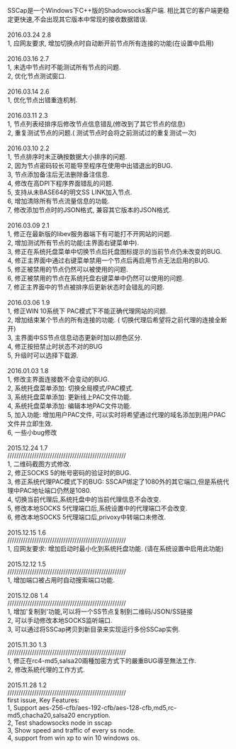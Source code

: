 ﻿<p>
	SSCap是一个Windows下C++版的Shadowsocks客户端. 相比其它的客户端更稳定更快速,不会出现其它版本中常现的接收数据错误.<br />
<br />
2016.03.24 2.8<br />
1, 应网友要求, 增加切换点时自动断开前节点所有连接的功能(在设置中启用)<br />
<br />
2016.03.16 2.7<br />
1, 未选中节点时不能测试所有节点的问题.<br />
2, 优化节点测试窗口.<br />
<br />
2016.03.14 2.6<br />
1, 优化节点出错重连机制.<br />
<br />
2016.03.11 2.3<br />
1, 节点列表经排序后修改节点信息错乱(修改到了其它节点的信息)<br />
2, 重复测试节点的问题.( 测试节点时会将之前测试过的重复测试一次)<br />
<br />
2016.03.10 2.2<br />
1, 节点排序时未正确按数据大小排序的问题.<br />
2, 因为节点密码较长可能导至程序在使用中出错退出的BUG.<br />
3, 节点添加备注后无法删除备注信息.<br />
4, 修改在高DPI下程序界面错乱的问题.<br />
5, 支持从未BASE64的明文SS LINK加入节点.<br />
6, 增加清除所有节点流量信息的功能.<br />
7, 修改添加节点时的JSON格式, 兼容其它版本的JSON格式.<br />
<br />
2016.03.09 2.1<br />
1, 修正在最新版的libev服务器端下有可能打不开网站的问题.<br />
2, 增加测试所有节点的功能(主界面右键菜单中).<br />
3, 修正在系统托盘菜单中切换节点后托盘图标提示的当前节点仍未改变的BUG.<br />
4, 修正主界面中通过右键菜单禁用一个节点后再启用节点无法启用的BUG.<br />
5, 修正被禁用的节点仍然可以被使用的问题.<br />
6, 修正被禁用的节点在系统托盘右键菜单中仍然可以使用的问题.<br />
7, 修正主界面中的节点被排序后更新状态时会错乱的问题.<br />
<br />
2016.03.06 1.9<br />
1, 修正WIN 10系统下 PAC模式下不能正确代理网站的问题.<br />
2, 增加结束某个节点的所有连接的功能. ( 切换代理后希望将之前代理的连接全断开)<br />
3, 主界面中SS节点信息动态更新时加以颜色区分.<br />
4, 修正按扭禁止时状态不对的BUG<br />
5, 升级时可以选择下载源.<br />
<br />
2016.01.03 1.8<br />
1, 修改主界面连接数不会变动的BUG.<br />
2, 系统托盘菜单添加: 切换全局模式/PAC模式.<br />
3, 系统托盘菜单添加: 更新线上PAC文件功能.<br />
4, 系统托盘菜单添加: 编辑本地PAC文件功能.<br />
5, 加入功能: 增加用户PAC文件, 可以实时将希望通过代理的域名添加到用户PAC文件并立即生效.<br />
6, 一些小bug修改<br />
<br />
2015.12.24 1.7<br />
/////////////////////////////////////////////////////<br />
1, 二维码截图方式修改.<br />
2, 修正SOCKS 5的帐号密码的验证时的BUG.<br />
3, 修正系统代理PAC模式下的BUG: SSCAP绑定了1080外的其它端口,但是系统代理中PAC地址端口仍然是1080.<br />
4, 切换当前代理后,系统托盘中的当前代理信息不会改变.<br />
5, 修改本地SOCKS 5代理端口后,系统设置中的代理端口不会改变.<br />
6, 修改本地SOCKS 5代理端口后,privoxy中转端口未修改.<br />
<br />
2015.12.15 1.6<br />
/////////////////////////////////////////////////////<br />
1, 应网友要求: 增加启动时最小化到系统托盘功能. (请在系统设置中启用此功能)<br />
<br />
2015.12.12 1.5<br />
/////////////////////////////////////////////////////<br />
1, 增加端口被占用时自动搜索端口功能.<br />
<br />
2015.12.08 1.4<br />
/////////////////////////////////////////////////////<br />
1, 增加'复制到'功能,可以将一个SS节点复制到二维码/JSON/SS链接<br />
2, 可以手动修改本地SOCKS监听端口.<br />
3, 可以通过将SSCap拷贝到新目录来实现运行多份SSCap实例.<br />
<br />
2015.11.30 1.3<br />
/////////////////////////////////////////////////////<br />
1, 修正在rc4-md5,salsa20兩種加密方式下的嚴重BUG導至無法工作.<br />
2, 修改系統代理的工作方式.<br />
<br />
2015.11.28 1.2<br />
/////////////////////////////////////////////////////<br />
first issue, Key Features:<br />
1, Support aes-256-cfb/aes-192-cfb/aes-128-cfb,md5,rc-md5,chacha20,salsa20 encryption.<br />
2, Test shadowsocks node in sscap<br />
3, Show speed and traffic of every ss node.<br />
4, support from win xp to win 10 windows os.<br />
</p>